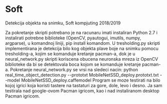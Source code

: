 # Soft
Detekcija objekta na snimku, Soft kompjuting 2018/2019

Za pokretanje skripti potrebano je na racunaru imati instaliran Python 2.7 i instalirati potrebne biblioteke (OpenCV, pyautogui, imutils, numpy, argparse), u komandnoj liniji, pip install komandom.
U tresholding.py skripti implementirana je detekcija bilo kog objekta plave boje na snimku pomocu tresholding-a, kojim se komanduje kretanje pacman-a, dok je u neural_network.py skripti koriscena obucena neuronska mreza iz OpenCV biblioteke da bi se detektovala boca kojom se komanduje kretanje pacman-a.
Pokretanje neural_network.py se vrsi na sledeci nacin: python real_time_object_detection.py --prototxt MobileNetSSD_deploy.prototxt.txt --model MobileNetSSD_deploy.caffemodel
Program se moze testirati na bilo kojoj igrici koja koristi tastere na tastaturi za gore, dole, levo i desno. Ja sam testirala nad google-ovom Pacman igricom, kao i nad instaliranom desktop Pacman igricom.
